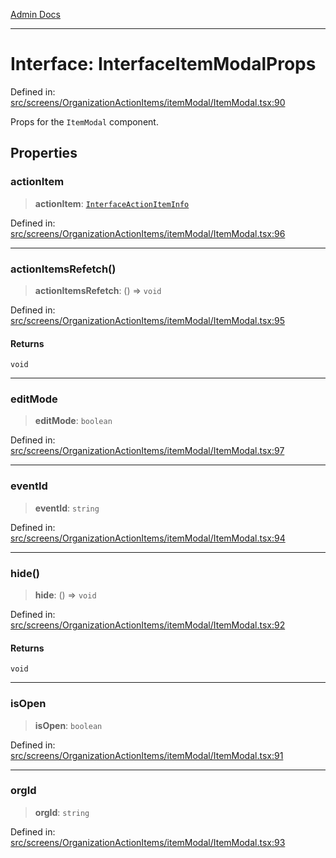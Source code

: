 [Admin Docs](/)

***

# Interface: InterfaceItemModalProps

Defined in: [src/screens/OrganizationActionItems/itemModal/ItemModal.tsx:90](https://github.com/PalisadoesFoundation/talawa-admin/blob/main/src/screens/OrganizationActionItems/itemModal/ItemModal.tsx#L90)

Props for the `ItemModal` component.

## Properties

### actionItem

> **actionItem**: [`InterfaceActionItemInfo`](utils\interfaces\README\interfaces\InterfaceActionItemInfo.md)

Defined in: [src/screens/OrganizationActionItems/itemModal/ItemModal.tsx:96](https://github.com/PalisadoesFoundation/talawa-admin/blob/main/src/screens/OrganizationActionItems/itemModal/ItemModal.tsx#L96)

***

### actionItemsRefetch()

> **actionItemsRefetch**: () => `void`

Defined in: [src/screens/OrganizationActionItems/itemModal/ItemModal.tsx:95](https://github.com/PalisadoesFoundation/talawa-admin/blob/main/src/screens/OrganizationActionItems/itemModal/ItemModal.tsx#L95)

#### Returns

`void`

***

### editMode

> **editMode**: `boolean`

Defined in: [src/screens/OrganizationActionItems/itemModal/ItemModal.tsx:97](https://github.com/PalisadoesFoundation/talawa-admin/blob/main/src/screens/OrganizationActionItems/itemModal/ItemModal.tsx#L97)

***

### eventId

> **eventId**: `string`

Defined in: [src/screens/OrganizationActionItems/itemModal/ItemModal.tsx:94](https://github.com/PalisadoesFoundation/talawa-admin/blob/main/src/screens/OrganizationActionItems/itemModal/ItemModal.tsx#L94)

***

### hide()

> **hide**: () => `void`

Defined in: [src/screens/OrganizationActionItems/itemModal/ItemModal.tsx:92](https://github.com/PalisadoesFoundation/talawa-admin/blob/main/src/screens/OrganizationActionItems/itemModal/ItemModal.tsx#L92)

#### Returns

`void`

***

### isOpen

> **isOpen**: `boolean`

Defined in: [src/screens/OrganizationActionItems/itemModal/ItemModal.tsx:91](https://github.com/PalisadoesFoundation/talawa-admin/blob/main/src/screens/OrganizationActionItems/itemModal/ItemModal.tsx#L91)

***

### orgId

> **orgId**: `string`

Defined in: [src/screens/OrganizationActionItems/itemModal/ItemModal.tsx:93](https://github.com/PalisadoesFoundation/talawa-admin/blob/main/src/screens/OrganizationActionItems/itemModal/ItemModal.tsx#L93)
